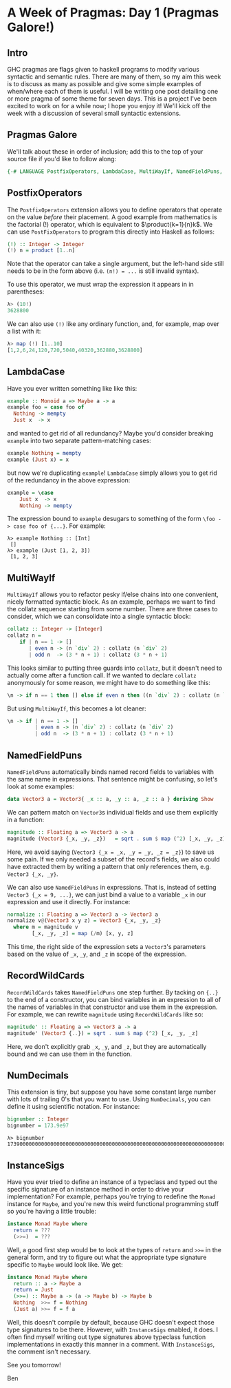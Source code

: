 # A Week of Pragmas: Day 1 (Pragmas Galore!)

## Intro

GHC pragmas are flags given to haskell programs to modify various syntactic and semantic rules. There are many of them, so my aim this week is to discuss as many as possible and give some simple examples of when/where each of them is useful. I will be writing one post detailing one or more pragma of some theme for seven days. This is a project I've been excited to work on for a while now; I hope you enjoy it! We'll kick off the week with a discussion of several small syntactic extensions.

## Pragmas Galore

We'll talk about these in order of inclusion; add this to the top of your source file if you'd like to follow along:

```haskell
{-# LANGUAGE PostfixOperators, LambdaCase, MultiWayIf, NamedFieldPuns, RecordWildCards, NumDecimals, InstanceSigs #-}
```

## PostfixOperators

The `PostfixOperators` extension allows you to define operators that operate on the value *before* their placement. A good example from mathematics is the factorial ($!$) operator, which is equivalent to $\product{k=1}{n}k$. We can use `PostFixOperators` to program this directly into Haskell as follows:

```haskell
(!) :: Integer -> Integer
(!) n = product [1..n]
```

Note that the operator can take a single argument, but the left-hand side still needs to be in the form above (i.e. `(n!) = ...` is still invalid syntax).

To use this operator, we must wrap the expression it appears in in parentheses:

```haskell
λ> (10!)
3628800
```

We can also use `(!)` like any ordinary function, and, for example, map over a list with it:

```haskell
λ> map (!) [1..10]
[1,2,6,24,120,720,5040,40320,362880,3628800]
```

## LambdaCase

Have you ever written something like like this:

```haskell
example :: Monoid a => Maybe a -> a
example foo = case foo of
  Nothing -> mempty
  Just x  -> x
```

and wanted to get rid of all redundancy? Maybe you'd consider breaking `example` into two separate pattern-matching cases:

```haskell
example Nothing = mempty
example (Just x) = x
```

but now we're duplicating `example`! `LambdaCase` simply allows you to get rid of the redundancy in the above expression:

```haskell
example = \case
    Just x  -> x
    Nothing -> mempty
```

The expression bound to `example` desugars to something of the form `\foo -> case foo of {...}`. For example:

```
λ> example Nothing :: [Int]
 []
λ> example (Just [1, 2, 3])
 [1, 2, 3]
```

## MultiWayIf

`MultiWayIf` allows you to refactor pesky if/else chains into one convenient, nicely formatted syntactic block. As an example, perhaps we want to find the collatz sequence starting from some number. There are three cases to consider, which we can consolidate into a single syntactic block:

```haskell
collatz :: Integer -> [Integer]
collatz n = 
    if | n == 1 -> []
       | even n -> (n `div` 2) : collatz (n `div` 2)
       | odd n  -> (3 * n + 1) : collatz (3 * n + 1)
```

This looks similar to putting three guards into `collatz`, but it doesn't need to actually come after a function call. If we wanted to declare `collatz` anonymously for some reason, we might have to do something like this:

```haskell
\n -> if n == 1 then [] else if even n then ((n `div` 2) : collatz (n `div` 2)) else ((3 * n + 1) : collatz (3 * n + 1))
```

But using `MultiWayIf`, this becomes a lot cleaner:

```haskell
\n -> if | n == 1 -> []
         | even n -> (n `div` 2) : collatz (n `div` 2)
         | odd n  -> (3 * n + 1) : collatz (3 * n + 1)
```

## NamedFieldPuns

`NamedFieldPuns` automatically binds named record fields to variables with the same name in expressions. That sentence might be confusing, so let's look at some examples:

```haskell
data Vector3 a = Vector3{ _x :: a, _y :: a, _z :: a } deriving Show
```

We can pattern match on `Vector3`s individual fields and use them explicitly in a function:

```haskell
magnitude :: Floating a => Vector3 a -> a 
magnitude (Vector3 {_x, _y, _z})   = sqrt . sum $ map (^2) [_x, _y, _z]
```

Here, we avoid saying (`Vector3 {_x = _x, _y = _y, _z = _z}`) to save us some pain. If we only needed a subset of the record's fields, we also could have extracted them by writing a pattern that only references them, e.g. `Vector3 {_x, _y}`.

We can also use `NamedFieldPuns` in expressions. That is, instead of setting `Vector3 {_x = 9, ...}`, we can just bind a value to a variable `_x` in our expression and use it directly. For instance:

```haskell
normalize :: Floating a => Vector3 a -> Vector3 a
normalize v@(Vector3 x y z) = Vector3 {_x, _y, _z}
  where m = magnitude v
        [_x, _y, _z] = map (/m) [x, y, z]
```

This time, the right side of the expression sets a `Vector3`'s parameters based on the value of `_x`, `_y`, and `_z` in scope of the expression.

## RecordWildCards

`RecordWildCards` takes `NamedFieldPuns` one step further. By tacking on `{..}` to the end of a constructor, you can bind variables in an expression to all of the names of variables in that constructor and use them in the expression. For example, we can rewrite `magnitude` using `RecordWildCards` like so:

```haskell
magnitude' :: Floating a => Vector3 a -> a 
magnitude' (Vector3 {..}) = sqrt . sum $ map (^2) [_x, _y, _z]
```

Here, we don't explicitly grab `_x`, `_y`, and `_z`, but they are automatically bound and we can use them in the function.

## NumDecimals

This extension is tiny, but suppose you have some constant large number with lots of trailing 0's that you want to use. Using `NumDecimals`, you can define it using scientific notation. For instance: 

```haskell
bignumber :: Integer
bignumber = 173.9e97
```

```
λ> bignumber
1739000000000000000000000000000000000000000000000000000000000000000000000000000000000000000000000000
```

## InstanceSigs

Have you ever tried to define an instance of a typeclass and typed out the specific signature of an instance method in order to drive your implementation? For example, perhaps you're trying to redefine the `Monad` instance for `Maybe`, and you're new this weird functional programming stuff so you're having a little trouble:

```haskell
instance Monad Maybe where
  return = ???
  (>>=)  = ???
```

Well, a good first step would be to look at the types of `return` and `>>=` in the general form, and try to figure out what the appropriate type signature specific to `Maybe` would look like. We get:

```haskell
instance Monad Maybe where
  return :: a -> Maybe a
  return = Just
  (>>=) :: Maybe a -> (a -> Maybe b) -> Maybe b
  Nothing  >>= f = Nothing
  (Just a) >>= f = f a 
```

Well, this doesn't compile by default, because GHC doesn't expect those type signatures to be there. However, with `InstanceSigs` enabled, it does. I often find myself writing out type signatures above typeclass function implementations in exactly this manner in a comment. With `InstanceSigs`, the comment isn't necessary.

See you tomorrow!

Ben